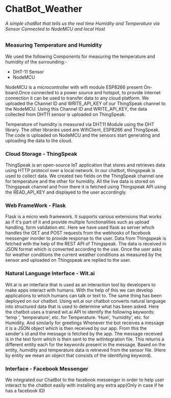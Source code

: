 # ChatBot_Weather
###### A simple chatBot that tells us the real time Humidity and Temperature via Sensor Connected to NodeMCU and local Host

### Measuring Temperature and Humidity
We used the following Components for measuring the temperature and humidity of the surrounding:-

- DHT-11 Sensor
- NodeMCU

NodeMCU is a microcontroller with wifi module ESP8266 present On-board.Once connected to a power source and hotspot, to provide internet connection it can be used to transfer data to any cloud platform. We uploaded the Channel ID and WRITE_API_KEY of our ThingSpeak channel to the NodeMCU. Using this Channel ID and WRITE_API_KEY, the data collected from DHT11 sensor is uploaded on ThingSpeak.


Temperature of humidity is measured via DHT11 Module using the DHT library. The other libraries used are WifiClient, ESP8266 and ThingSpeak. The code is uploaded on NodeMCU and the sensors start generating and uploading the data to the cloud.

### Cloud Storage - ThingSpeak
ThingSpeak is an open-source IoT application that stores and retrieves data using HTTP protocol over a local network. In our chatbot, thingspeak is used to collect data.
We created two fields on the ThingSpeak channel one for temperature and the other for humidity. All the live data is stored on Thingspeak channel and from there it is fetched using Thingspeak API using the READ_API_KEY and displayed to the user accordingly.

### Web FrameWork - Flask 
Flask is a micro web framework. It supports various extensions that works as if it's part of it and provide multiple functionalities such as upload handling, form validation etc. 
Here we have used flask as server which handles the GET and POST requests from the webhooks of facebook messenger inorder to provide response to the user. Data from Thingspeak is fetched with the help of the REST API of Thingspeak. 
The data is received in JSON format which is converted according to the use. Once the user asks for weather conditions the current weather conditions as measured by the sensor and uploaded on Thingspeak are replied to the user.

### Natural Language Interface - Wit.ai
Wit.ai is an interface that is used as an interaction tool by developers to make apps interact with humans. With the help of this we can develop applications to which humans can talk or text to.
The same thing has been deployed on our chatbot. Using wit.ai our chatbot converts natural language into structured data that is used to determine what has been asked. Here the chatbot uses a trained wit.ai API to identify the following keywords:
‘temp ‘, ‘temperature’, etc. for Temperature.
‘Hum’, ‘humidity’, etc. for Humidity.
And similarly for greetings
Whenever the bot receives a message it is a JSON object which is then received by our app. From this the sender's id and the message is fetched by the app. The message received is in the text form which is then sent to the witIntegration file. This returns a different entity each for the keywords present in the message. Based on the entity, humidity and temperature data is retrieved from the sensor file. (Here by entity we mean an object that consists of the identifying keyword).

### Interface - Facebook Messenger
We integrated our ChatBot to the facebook messenger in order to help user interact to the chatbot easily with installing any extra app(Only in case if he has a facebook ID)
